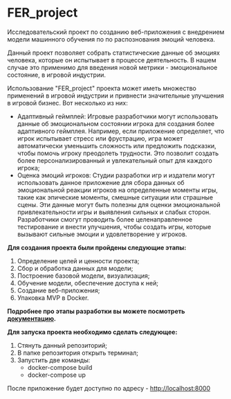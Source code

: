 # FER_project
Исследовательский проект по созданию веб-приложения с внедрением модели машинного обучения по по распознования эмоций человека.

Данный проект позволяет собрать статистические данные об эмоциях человека, которые он испытывает в процессе деятельность. В нашем случае это применимо для введения новой метрики - эмоциональное состояние, в игровой индустрии. 

Использование "FER_project" проекта может иметь множество применений в игровой индустрии и привнести значительные улучшения в игровой бизнес. Вот несколько из них:
- Адаптивный геймплей: Игровые разработчики могут использовать данные об эмоциональном состоянии игрока для создания более адаптивного геймплея. Например, если приложение определяет, что игрок испытывает стресс или фрустрацию, игра может автоматически уменьшить сложность или предложить подсказки, чтобы помочь игроку преодолеть трудности. Это позволит создать более персонализированный и увлекательный опыт для каждого игрока;
- Оценка эмоций игроков: Студии разработки игр и издатели могут использовать данное приложение для сбора данных об эмоциональной реакции игроков на определенные моменты игры, такие как эпические моменты, смешные ситуации или страшные сцены. Эти данные могут быть полезны для оценки эмоциональной привлекательности игры и выявления сильных и слабых сторон. Разработчики смогут проводить более целенаправленное тестирование и внести улучшения, чтобы создать игры, которые вызывают сильные эмоции и удовлетворение у игроков.

**Для создания проекта были пройдены следующие этапы:**
1. Определение целей и ценности проекта;
2. Сбор и обработка данных для модели;
3. Построение базовой модели, визуализация;
4. Обучение модели, обеспечение доступа к ней;
5. Создание веб-приложения;
6. Упаковка MVP в Docker.

**Подробнее про этапы разработки вы можете посмотреть [документацию]().**

**Для запуска проекта необходимо сделать следующее:**
1. Стянуть данный репозиторий;
2. В папке репозитория открыть терминал;
3. Запустить две команды:
    - docker-compose build
    - docker-compose up

После приложение будет доступно по адресу - [http://localhost:8000](http://localhost:8000)
